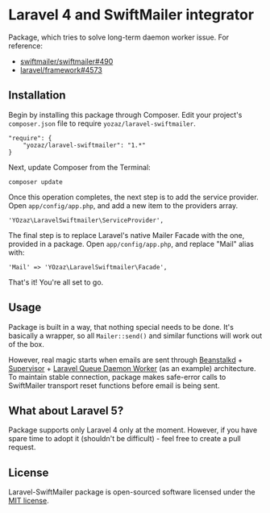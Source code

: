 # Laravel 4 and SwiftMailer integrator

Package, which tries to solve long-term daemon worker issue.
For reference:

* [swiftmailer/swiftmailer#490](https://github.com/swiftmailer/swiftmailer/issues/490)
* [laravel/framework#4573](https://github.com/laravel/framework/issues/4573)

## Installation

Begin by installing this package through Composer. Edit your project's `composer.json` file to require `yozaz/laravel-swiftmailer`.

	"require": {
		"yozaz/laravel-swiftmailer": "1.*"
	}

Next, update Composer from the Terminal:

	composer update

Once this operation completes, the next step is to add the service provider. Open `app/config/app.php`, and add a new item to the providers array.

	'YOzaz\LaravelSwiftmailer\ServiceProvider',

The final step is to replace Laravel's native Mailer Facade with the one, provided in a package. Open `app/config/app.php`, and replace "Mail" alias with:

	'Mail' => 'YOzaz\LaravelSwiftmailer\Facade',

That's it! You're all set to go.

## Usage

Package is built in a way, that nothing special needs to be done. It's basically a wrapper, so all `Mailer::send()` and similar functions will work out of the box.

However, real magic starts when emails are sent through [Beanstalkd](https://github.com/kr/beanstalkd) + [Supervisor](http://supervisord.org/) + [Laravel Queue Daemon Worker](http://laravel.com/docs/4.2/queues#daemon-queue-worker) (as an example) architecture. To maintain stable connection, package makes safe-error calls to SwiftMailer transport reset functions before email is being sent. 

## What about Laravel 5?

Package supports only Laravel 4 only at the moment. However, if you have spare time to adopt it (shouldn't be difficult) - feel free to create a pull request.

## License

Laravel-SwiftMailer package is open-sourced software licensed under the [MIT license](http://opensource.org/licenses/MIT).

